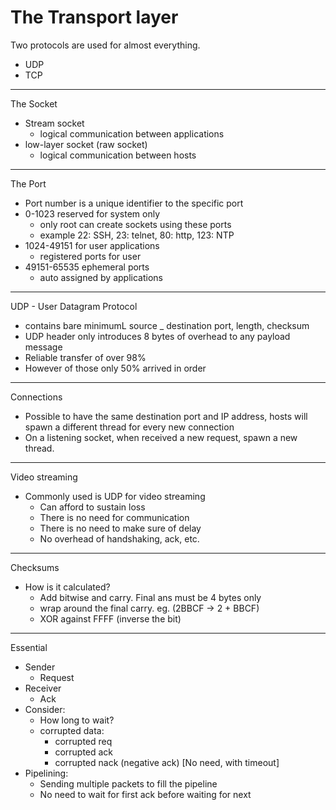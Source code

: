 # The Transport layer

Two protocols are used for almost everything.
- UDP
- TCP

---
The Socket
- Stream socket
    - logical communication between applications
- low-layer socket (raw socket)
    - logical communication between hosts

---
The Port
- Port number is a unique identifier to the specific port
- 0-1023 reserved for system only
    - only root can create sockets using these ports
    - example 22: SSH, 23: telnet, 80: http, 123: NTP
- 1024-49151 for user applications
    - registered ports for user
- 49151-65535 ephemeral ports
    - auto assigned by applications

---
UDP - User Datagram Protocol
- contains bare minimumL source _ destination port, length, checksum
- UDP header only introduces 8 bytes of overhead to any payload message
- Reliable transfer of over 98%
- However of those only 50% arrived in order

---
Connections 
- Possible to have the same destination port and IP address,
hosts will spawn a different thread for every new connection
- On a listening socket, when received a new request, spawn a new
thread.

---
Video streaming
- Commonly used is UDP for video streaming
    - Can afford to sustain loss
    - There is no need for communication
    - There is no need to make sure of delay 
    - No overhead of handshaking, ack, etc.
    
---
Checksums
- How is it calculated?
    - Add bitwise and carry. Final ans must be 4 bytes only
    - wrap around the final carry. eg. (2BBCF -> 2 + BBCF)
    - XOR against FFFF (inverse the bit)
   
---
Essential
- Sender
    - Request
- Receiver
    - Ack
- Consider:
    - How long to wait?
    - corrupted data:
        - corrupted req
        - corrupted ack
        - corrupted nack (negative ack) [No need, with timeout]
- Pipelining:
    - Sending multiple packets to fill the pipeline
    - No need to wait for first ack before waiting for next



        

    
